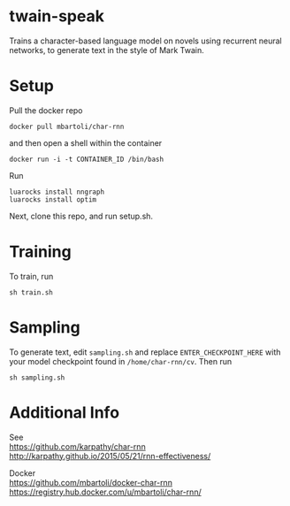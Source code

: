 # twain-speak
Trains a character-based language model on novels using recurrent neural networks, to generate text in the style of Mark Twain.

# Setup
Pull the docker repo
```
docker pull mbartoli/char-rnn
```
and then open a shell within the container 
```
docker run -i -t CONTAINER_ID /bin/bash
```
Run
```
luarocks install nngraph
luarocks install optim
```
Next, clone this repo, and run setup.sh.  

# Training
To train, run  
```
sh train.sh 
```

# Sampling 
To generate text, edit ```sampling.sh``` and replace ```ENTER_CHECKPOINT_HERE``` with your model checkpoint found in ```/home/char-rnn/cv```.  Then run  
```
sh sampling.sh
```


# Additional Info
See  
https://github.com/karpathy/char-rnn  
http://karpathy.github.io/2015/05/21/rnn-effectiveness/

Docker  
https://github.com/mbartoli/docker-char-rnn  
https://registry.hub.docker.com/u/mbartoli/char-rnn/ 
